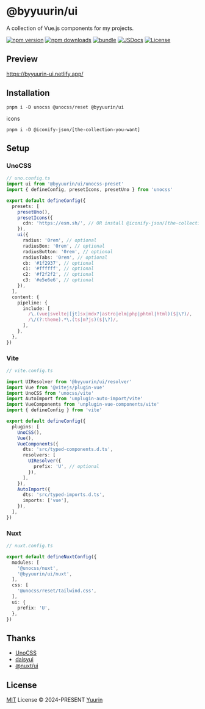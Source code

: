 # @byyuurin/ui

A collection of Vue.js components for my projects.

[![npm version][npm-version-src]][npm-version-href]
[![npm downloads][npm-downloads-src]][npm-downloads-href]
[![bundle][bundle-src]][bundle-href]
[![JSDocs][jsdocs-src]][jsdocs-href]
[![License][license-src]][license-href]

## Preview

https://byyuurin-ui.netlify.app/

## Installation

```ssh
pnpm i -D unocss @unocss/reset @byyuurin/ui
```

icons

```ssh
pnpm i -D @iconify-json/[the-collection-you-want]
```

## Setup

### UnoCSS

```ts
// uno.config.ts
import ui from '@byyuurin/ui/unocss-preset'
import { defineConfig, presetIcons, presetUno } from 'unocss'

export default defineConfig({
  presets: [
    presetUno(),
    presetIcons({
      cdn: 'https://esm.sh/', // OR install @iconify-json/[the-collection-you-want]
    }),
    ui({
      radius: '0rem', // optional
      radiusBox: '0rem', // optional
      radiusButton: '0rem', // optional
      radiusTabs: '0rem', // optional
      cb: '#1f2937', // optional
      c1: '#ffffff', // optional
      c2: '#f2f2f2', // optional
      c3: '#e5e6e6', // optional
    }),
  ],
  content: {
    pipeline: {
      include: [
        /\.(vue|svelte|[jt]sx|mdx?|astro|elm|php|phtml|html)($|\?)/,
        /\/(?:theme).*\.(ts|m?js)($|\?)/,
      ],
    },
  },
})
```

### Vite

```ts
// vite.config.ts

import UIResolver from '@byyuurin/ui/resolver'
import Vue from '@vitejs/plugin-vue'
import UnoCSS from 'unocss/vite'
import AutoImport from 'unplugin-auto-import/vite'
import VueComponents from 'unplugin-vue-components/vite'
import { defineConfig } from 'vite'

export default defineConfig({
  plugins: [
    UnoCSS(),
    Vue(),
    VueComponents({
      dts: 'src/typed-components.d.ts',
      resolvers: [
        UIResolver({
          prefix: 'U', // optional
        }),
      ],
    }),
    AutoImport({
      dts: 'src/typed-imports.d.ts',
      imports: ['vue'],
    }),
  ],
})
```

### Nuxt

```ts
// nuxt.config.ts

export default defineNuxtConfig({
  modules: [
    '@unocss/nuxt',
    '@byyuurin/ui/nuxt',
  ],
  css: [
    '@unocss/reset/tailwind.css',
  ],
  ui: {
    prefix: 'U',
  },
})
```

## Thanks

- [UnoCSS](https://github.com/unocss/unocss)
- [daisyui](https://github.com/saadeghi/daisyui)
- [@nuxt/ui](https://github.com/nuxt/ui)

## License

[MIT](./LICENSE) License © 2024-PRESENT [Yuurin](https://github.com/byyurin)

<!-- Badges -->

[npm-version-src]: https://img.shields.io/npm/v/@byyuurin/ui?style=flat&colorA=080f12&colorB=1fa669
[npm-version-href]: https://npmjs.com/package/@byyuurin/ui
[npm-downloads-src]: https://img.shields.io/npm/dm/@byyuurin/ui?style=flat&colorA=080f12&colorB=1fa669
[npm-downloads-href]: https://npmjs.com/package/@byyuurin/ui
[bundle-src]: https://img.shields.io/bundlephobia/minzip/@byyuurin/ui?style=flat&colorA=080f12&colorB=1fa669&label=minzip
[bundle-href]: https://bundlephobia.com/result?p=@byyuurin/ui
[license-src]: https://img.shields.io/github/license/byyuurin/@byyuurin/ui.svg?style=flat&colorA=080f12&colorB=1fa669
[license-href]: https://github.com/byyuurin/@byyuurin/ui/blob/main/LICENSE
[jsdocs-src]: https://img.shields.io/badge/jsdocs-reference-080f12?style=flat&colorA=080f12&colorB=1fa669
[jsdocs-href]: https://www.jsdocs.io/package/@byyuurin/ui

